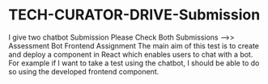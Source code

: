 # TECH-CURATOR-DRIVE-Submission
I give two chatbot Submission
Please Check Both Submissions
-->> Assessment Bot Frontend Assignment The main aim of this test is to create and deploy a component in React which enables users to chat with a bot. For example if I want to take a test using the chatbot, I should be able to do so using the developed frontend component.

